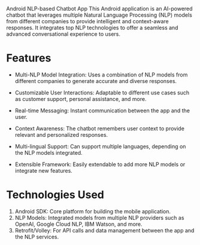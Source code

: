 Android NLP-based Chatbot App
This Android application is an AI-powered chatbot that leverages multiple Natural Language Processing (NLP) models from different companies to provide intelligent and context-aware responses. It integrates top NLP technologies to offer a seamless and advanced conversational experience to users.

# Features
* Multi-NLP Model Integration: Uses a combination of NLP models from different companies to generate accurate and diverse responses.
   
* Customizable User Interactions: Adaptable to different use cases such as customer support, personal assistance, and more.
   
* Real-time Messaging: Instant communication between the app and the user.
   
* Context Awareness: The chatbot remembers user context to provide relevant and personalized responses.

* Multi-lingual Support: Can support multiple languages, depending on the NLP models integrated.
    
* Extensible Framework: Easily extendable to add more NLP models or integrate new features.
   
# Technologies Used
1. Android SDK: Core platform for building the mobile application.
2. NLP Models: Integrated models from multiple NLP providers such as OpenAI, Google Cloud NLP, IBM Watson, and more.
3. Retrofit/Volley: For API calls and data management between the app and the NLP services.
